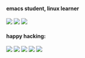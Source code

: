 #### emacs student, linux learner
[![](https://img.shields.io/badge/Doom%20emacs-emacs?style=flat-square&logo=gnu-emacs&logoColor=ffffff&color=blueviolet)](https://github.com/hlissner/doom-emacs)
[![](https://img.shields.io/badge/Visual%20Studio%20Code-blue?style=flat-square&logo=visual-studio-code&logoColor=ffffff)](https://code.visualstudio.com/)
[![](https://img.shields.io/badge/ArchLabs%20bspwm-Linux?style=flat-square&logo=arch-linux&logoColor=ffffff&color=blue)](https://archlabslinux.com/)

#### happy hacking:
[![](https://img.shields.io/badge/php-php?style=flat-square&logo=php&color=9cf)]()
[![](https://img.shields.io/badge/Ruby-rails-ruby?style=flat-square&logo=ruby&color=red)]()
[![](https://img.shields.io/badge/Flutter-flutter?style=flat-square&logo=flutter&color=blue)]()
[![](https://img.shields.io/badge/HTML\CSS-html?style=flat-square&logo=html5&color=orange)]()
[![](https://img.shields.io/badge/Javascript-js?style=flat-square&logo=javascript&color=yellow)]()

